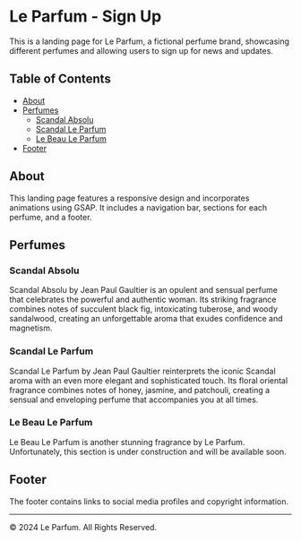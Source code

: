 # Le Parfum - Sign Up

This is a landing page for Le Parfum, a fictional perfume brand, showcasing different perfumes and allowing users to sign up for news and updates.

## Table of Contents

- [About](#about)
- [Perfumes](#perfumes)
  - [Scandal Absolu](#scandal-absolu)
  - [Scandal Le Parfum](#scandal-le-parfum)
  - [Le Beau Le Parfum](#le-beau-le-parfum)
- [Footer](#footer)

## About

This landing page features a responsive design and incorporates animations using GSAP. It includes a navigation bar, sections for each perfume, and a footer.

## Perfumes

### Scandal Absolu

Scandal Absolu by Jean Paul Gaultier is an opulent and sensual perfume that celebrates the powerful and authentic woman. Its striking fragrance combines notes of succulent black fig, intoxicating tuberose, and woody sandalwood, creating an unforgettable aroma that exudes confidence and magnetism.

### Scandal Le Parfum

Scandal Le Parfum by Jean Paul Gaultier reinterprets the iconic Scandal aroma with an even more elegant and sophisticated touch. Its floral oriental fragrance combines notes of honey, jasmine, and patchouli, creating a sensual and enveloping perfume that accompanies you at all times.

### Le Beau Le Parfum

Le Beau Le Parfum is another stunning fragrance by Le Parfum. Unfortunately, this section is under construction and will be available soon.

## Footer

The footer contains links to social media profiles and copyright information.

---
© 2024 Le Parfum. All Rights Reserved.
